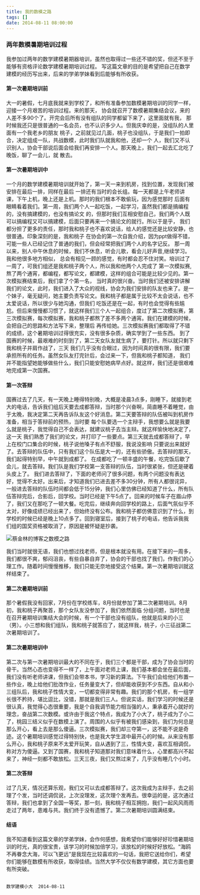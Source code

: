```yaml
---
title: 我的数模之路
tags: []
date: 2014-08-11 08:00:00
---
```


### ﻿两年数模暑期培训过程

我参加过两年的数学建模暑期器培训，虽然也取得过一些还不错的奖，但还不至于能够有资格评论数学建模暑期培训过程。
写这篇文章的目的是希望把自己在数学建模的经历写出来，后来的学弟学妹看到后能够有所收获。

#### 第一次暑期培训前
	
大一的暑假，七月底我就来到学校了，和所有准备参加数模暑期培训的同学一样，迎接一个月艰苦的培训过程。来的那天，
协会就召开了数模暑期集结会议，来的人差不多90个了。开完会后所有没有组队的同学都留下来了，这里面就有我，
那时候我还只是很普通的一名会员，也不认识多少人。但我庆幸的是，没组队的人里面有一个我老乡的朋友
桃子，之前就见过几面，桃子也没组队，于是我们一拍即合，决定组成一队，共战数模，此时我们队就我和他，还却一个
人，我们又不认识别人，协会干部说后面会给我们再安排一个人。那天晚上，我们一起去汇北吃了晚饭，聊了一会儿，就
散去。

#### 第一次暑期培训中

一个月的数学建模暑期培训就开始了，第一天一来到机房，找到位置，发现我们被安排在最后一排，同样在最后
一排还有当时的会长组。每一天都是上午老师讲课，下午上机，晚上还是上机。那时的我们根本不敢偷玩，因为感觉那时
后面有眼睛看着我们。第一周，我们两个人一起吃饭，一起学习，虽然我们都是搞编程的，没有搞建模的，也没有搞论文
的，但那时我们互相安慰自己，我们两个人既可以搞编程又可以搞建模，后面只要再来一个搞论文的就行。所以于是乎，
我们都分担了更多的责任，那时我和桃子也不喜欢说话，给人的感觉还是比较安静，也很普通。印象深刻的是，我和桃子
在协会的第一次自我介绍，因为ppt做得不错，可能一些人已经记住了普通的我们，但会经常把我们两个人的名字记反。
那一周以来，别人中午休息的时候，我们不休息，听会儿歌，看会儿好声音,继续学习。我和他很多地方相似，
总会有相见一顾的感觉，有时都会忍不住对笑。培训过了一周了，可我们组还是我和桃子两个人，所以我和他两个人完成了
第一次模拟赛,熬了两个通宵，都编程，都写论文，都建模，这样的组合可能是比较少见的。第一次模拟赛结束后，我们拿了个第一名，
当时真的很兴奋。当时我们还被安排讲解我们的论文，此时，我们进入了大众的视线，协会为我们安排的队友也来了。是一
个妹子，毫无疑问，她主要负责写论文。我和桃子都是属于比较不太会说话，也不太爱说话，所以很少与她沟通，但我们
吃饭还是在一起，有时也会觉得有些尴尬。但后来慢慢都习惯了，就这样我们三个人一起组合，度过了第二次模拟赛，第
三次模拟赛，每次模拟赛，我和桃子都熬了差不多两个通宵。我们在建模的时候，会把自己的思路和方法写下来，整理后
再传给她。三次模拟赛我们都取得了不错的成绩，这个暑期培训过得很充实，没有很多杂质，确实学到了一些东西。
到了国赛的时候，最艰难的时刻到了，第二天女队友就生病了，要打针。所以就只剩下我和桃子并肩作战了，三天
我们几乎没有合眼过，因为时间真的很有限，我们要承担所有的任务。虽然女队友打完针后，会过来一下，但我和桃子都知道，
我们并不能指望她能够做些什么，我们只能安慰她病早点好。就这样，我们还是很艰难地完成第一次国赛。

#### 第一次答辩

国赛过去了几天，有一天晚上睡得特别晚，大概是凌晨3点多，刚睡下，就接到老大的电话，告诉我们组后天要去成都答辩，当时那个兴奋啊，简直睡不着睡觉，由于太晚，我决定第二天再告诉队友这个好消息。第二天要答辩的队伍被叫到机房作准备，相当于答辩前的预热，当时要
每个队要选一个主辩手，我想要么就是我要么就是桃子，我觉得自己不会表达，就建议桃子去当主辩。就这样愉快地决定了，这一天
我们熟悉了我们的论文，并打印了一些要点。第三天就去成都答辩了，早上在校门口集合的时候，桃子说他嗓子有点不舒服，我说没影响
只要说出来就好了。去答辩的队伍中，只有我们这个队伍是大一的，还有些骄傲。去答辩的那天，我们起得特别早，中午就到成都了。
在成都吃了一顿丰盛的午餐，吃完饭后歇了会儿，就去答辩。我们队是我们学校第一支答辩的队伍，当时很紧张，但还是硬着头皮上了。
我们进去答辩了，下面的老师问了很多问题，有两个问题没有表达好，觉得不太好。出来后，才知道我们已进去差不多30分钟，所有人都很诧异，一般进去答辩的队伍时间都会低于15分钟，我们心里仿佛已经知道了什么，所有队伍答辩完后，合影后，回学校。当时已经是下午5点了。回来的时候车子在眉山停了，我们又在那吃了一顿大餐。吃完后，继续奔向回学校的路上，后面气氛似乎不太对，好像成绩已经出来了，但始终没有公布。我和桃子都仿佛意识到了什么，到学校的时候已经是晚上10点多了。回到寝室后，接到了桃子的电话，他告诉我我们组的国奖资格被取消了，原因是被怀疑是抄袭。

![蔡金林的博客之数模之路](/assets/images/shumo.png)

我们当时就很无语，我们也想过找老师，但是根本就没有用。在接下来的一周多，我们都很不爽，郁闷沮丧，有些自暴自弃了，协会的干部也找了我们，作我们的心理工作。随着时间慢慢推移，我们只能无奈地接受这个结果。第一次暑期培训就这样结束了。



#### 第二次暑期培训前

那个暑假我没有回家，7月份在学校练车，8月份就参加了第二次暑期培训。8月初，我和桃子再聚首，那个女队友没参加了，我们依然面临
分组问题，当时也是在召开暑期培训集结大会的时候，有一个干部也没有组队，他就是后来的小三（男）。小三想和我们组队，我和桃子就答应了，就这样我，桃子，小三征战第二次暑期培训了。

#### 第二次暑期培训中

第二次与第一次暑期培训最大的不同在于，我们三个都是干部，成为了协会当时的骨干。当然心态也变得不一样了，上午面对老师上课，我们基本都会坐在最后面，我们没有听老师讲课，但我们会带本书，学习新的算法。下午我们会给他们布置一些作业，晚上给他们批改作业，任务量变大了，但却能收获到不少东西。自从和小三组队后，我和桃子性情大变，一切都变得非常有趣。我们的那个机房，有一组学长很不矜持，堪比逗比，没错，那就是我们三人。但说实话，我们学习的时候还是很认真，我觉得心态很重要，我是个自我调节能力相当强的人，秉承着开心就好的理念，奋战第二次数模。或许由于我这个特点，我成为了小大了，桃子成为了小二了，桃园三结义似乎在数模上演了。周围的人似乎有被我们感染到，我们为何总是那么开心，看上去是那么傻逼。三次模拟赛，我们却三夺第一，这不能不说是奇迹。这个暑期培训感觉过得特别快，也是我大学生涯中最开心的时候。从来没有那么开心，我和桃子原来不太爱开玩笑，自从遇到了三，性情大变，喜欢互相调侃，称对方为傻逼。又到了国赛，我和桃子知道那对我们意味着什么，心里都高兴不起来了，神经一刻都不敢放松。三天三夜，我们又熬过来了，几乎没有睡几个小时。


#### 第二次答辩

过了几天，情况还算乐观，我们又可以去成都答辩了。这次我成为主辩手，去之前理了个发，当时还调侃说，上次没理发，这次理个发再去。很幸运的是，这次通过答辩，我们也拿到了全国一等奖，那一刻，我和桃子相互拥抱，我们一起风风雨雨走过了两年，患难与共。我们终于没有遗憾了。第二次暑期培训圆满结束。

#### 结语

我不知道看到这篇文章的学弟学妹，会作何感想，我希望你们能够好好珍惜暑期培训的时光，真的很宝贵，该学习的时候加倍学习，该放松的时候好好放松。“海鸥不再眷念大海，可以飞更远”是我现在比较喜欢的一句话，我把它送给你们，希望你们能够在数模有所收获，取得佳绩。当然大学不仅仅有数学建模，其它方面也要有所突破。


																			数学建模小大  2014-08-11
